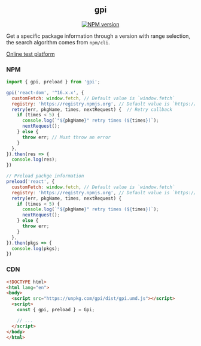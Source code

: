 <div align='center'>
<h2>gpi</h2>

[![NPM version](https://img.shields.io/npm/v/gpi.svg?color=a1b858&label=)](https://www.npmjs.com/package/gpi)

</div>

Get a specific package information through a version with range selection, the search algorithm comes from `npm/cli`.

[Online test platform](https://imtaotao.github.io/gpi/)

### NPM

```js
import { gpi, preload } from 'gpi';

gpi('react-dom', '^16.x.x', {
  customFetch: window.fetch, // Default value is `window.fetch`
  registry: 'https://registry.npmjs.org', // Default value is `https://registry.npmjs.org`
  retry(err, pkgName, times, nextRequest) {  // Retry callback
    if (times < 5) {
      console.log(`"${pkgName}" retry times (${times})`);
      nextRequest();
    } else {
      throw err; // Must throw an error
    }
  },
}).then(res => {
  console.log(res);
})

// Preload packge information
preload('react', {
  customFetch: window.fetch, // Default value is `window.fetch`
  registry: 'https://registry.npmjs.org', // Default value is `https://registry.npmjs.org`
  retry(err, pkgName, times, nextRequest) {
    if (times < 5) {
      console.log(`"${pkgName}" retry times (${times})`);
      nextRequest();
    } else {
      throw err;
    }
  },
}).then(pkgs => {
  console.log(pkgs);
})
```


### CDN

```html
<!DOCTYPE html>
<html lang="en">
<body>
  <script src="https://unpkg.com/gpi/dist/gpi.umd.js"></script>
  <script>
    const { gpi, preload } = Gpi;

    // ...
  </script>
</body>
</html>
```
